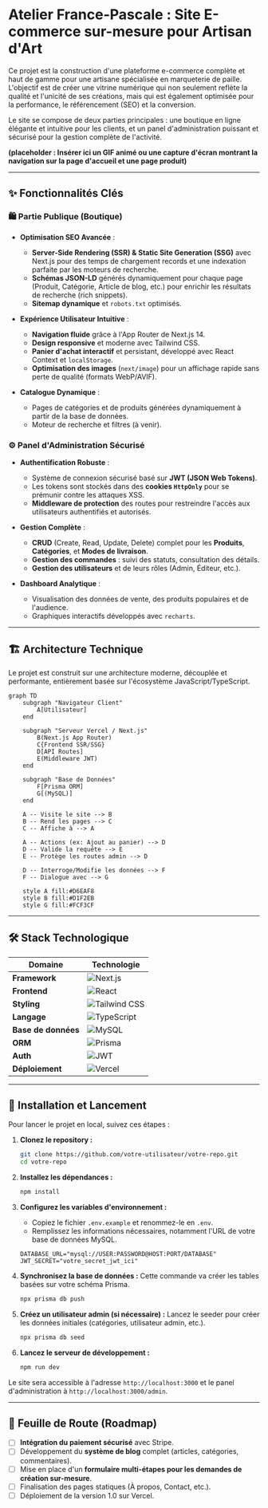 # Atelier France-Pascale : Site E-commerce sur-mesure pour Artisan d'Art

Ce projet est la construction d'une plateforme e-commerce complète et haut de gamme pour une artisane spécialisée en marqueterie de paille. L'objectif est de créer une vitrine numérique qui non seulement reflète la qualité et l'unicité de ses créations, mais qui est également optimisée pour la performance, le référencement (SEO) et la conversion.

Le site se compose de deux parties principales : une boutique en ligne élégante et intuitive pour les clients, et un panel d'administration puissant et sécurisé pour la gestion complète de l'activité.

**(placeholder : Insérer ici un GIF animé ou une capture d'écran montrant la navigation sur la page d'accueil et une page produit)**

---

## ✨ Fonctionnalités Clés

### 🛍️ Partie Publique (Boutique)

- **Optimisation SEO Avancée** :
  - **Server-Side Rendering (SSR) & Static Site Generation (SSG)** avec Next.js pour des temps de chargement records et une indexation parfaite par les moteurs de recherche.
  - **Schémas JSON-LD** générés dynamiquement pour chaque page (Produit, Catégorie, Article de blog, etc.) pour enrichir les résultats de recherche (rich snippets).
  - **Sitemap dynamique** et `robots.txt` optimisés.

- **Expérience Utilisateur Intuitive** :
  - **Navigation fluide** grâce à l'App Router de Next.js 14.
  - **Design responsive** et moderne avec Tailwind CSS.
  - **Panier d'achat interactif** et persistant, développé avec React Context et `localStorage`.
  - **Optimisation des images** (`next/image`) pour un affichage rapide sans perte de qualité (formats WebP/AVIF).

- **Catalogue Dynamique** :
  - Pages de catégories et de produits générées dynamiquement à partir de la base de données.
  - Moteur de recherche et filtres (à venir).

### ⚙️ Panel d'Administration Sécurisé

- **Authentification Robuste** :
  - Système de connexion sécurisé basé sur **JWT (JSON Web Tokens)**.
  - Les tokens sont stockés dans des **cookies `HttpOnly`** pour se prémunir contre les attaques XSS.
  - **Middleware de protection** des routes pour restreindre l'accès aux utilisateurs authentifiés et autorisés.

- **Gestion Complète** :
  - **CRUD** (Create, Read, Update, Delete) complet pour les **Produits**, **Catégories**, et **Modes de livraison**.
  - **Gestion des commandes** : suivi des statuts, consultation des détails.
  - **Gestion des utilisateurs** et de leurs rôles (Admin, Éditeur, etc.).

- **Dashboard Analytique** :
  - Visualisation des données de vente, des produits populaires et de l'audience.
  - Graphiques interactifs développés avec `recharts`.

---

## 🏗️ Architecture Technique

Le projet est construit sur une architecture moderne, découplée et performante, entièrement basée sur l'écosystème JavaScript/TypeScript.

```mermaid
graph TD
    subgraph "Navigateur Client"
        A[Utilisateur]
    end

    subgraph "Serveur Vercel / Next.js"
        B(Next.js App Router)
        C{Frontend SSR/SSG}
        D[API Routes]
        E(Middleware JWT)
    end

    subgraph "Base de Données"
        F[Prisma ORM]
        G[(MySQL)]
    end
    
    A -- Visite le site --> B
    B -- Rend les pages --> C
    C -- Affiche à --> A
    
    A -- Actions (ex: Ajout au panier) --> D
    D -- Valide la requête --> E
    E -- Protège les routes admin --> D
    
    D -- Interroge/Modifie les données --> F
    F -- Dialogue avec --> G

    style A fill:#D6EAF8
    style B fill:#D1F2EB
    style G fill:#FCF3CF
```

---

## 🛠️ Stack Technologique

| Domaine         | Technologie                                                                                                                              |
| --------------- | ---------------------------------------------------------------------------------------------------------------------------------------- |
| **Framework**   | ![Next.js](https://img.shields.io/badge/Next.js-000000?style=for-the-badge&logo=next.js&logoColor=white)                                    |
| **Frontend**    | ![React](https://img.shields.io/badge/React-20232A?style=for-the-badge&logo=react&logoColor=61DAFB)                                         |
| **Styling**     | ![Tailwind CSS](https://img.shields.io/badge/Tailwind_CSS-06B6D4?style=for-the-badge&logo=tailwindcss&logoColor=white)                      |
| **Langage**     | ![TypeScript](https://img.shields.io/badge/TypeScript-3178C6?style=for-the-badge&logo=typescript&logoColor=white)                          |
| **Base de données** | ![MySQL](https://img.shields.io/badge/MySQL-4479A1?style=for-the-badge&logo=mysql&logoColor=white)                                          |
| **ORM**         | ![Prisma](https://img.shields.io/badge/Prisma-2D3748?style=for-the-badge&logo=prisma&logoColor=white)                                       |
| **Auth**        | ![JWT](https://img.shields.io/badge/JWT-000000?style=for-the-badge&logo=jsonwebtokens&logoColor=white)                                      |
| **Déploiement**   | ![Vercel](https://img.shields.io/badge/Vercel-000000?style=for-the-badge&logo=vercel&logoColor=white)                                        |

---

## 🚀 Installation et Lancement

Pour lancer le projet en local, suivez ces étapes :

1.  **Clonez le repository :**
    ```bash
    git clone https://github.com/votre-utilisateur/votre-repo.git
    cd votre-repo
    ```

2.  **Installez les dépendances :**
    ```bash
    npm install
    ```

3.  **Configurez les variables d'environnement :**
    - Copiez le fichier `.env.example` et renommez-le en `.env`.
    - Remplissez les informations nécessaires, notamment l'URL de votre base de données MySQL.
    ```
    DATABASE_URL="mysql://USER:PASSWORD@HOST:PORT/DATABASE"
    JWT_SECRET="votre_secret_jwt_ici"
    ```

4.  **Synchronisez la base de données :**
    Cette commande va créer les tables basées sur votre schéma Prisma.
    ```bash
    npx prisma db push
    ```
    
5.  **Créez un utilisateur admin (si nécessaire) :**
    Lancez le seeder pour créer les données initiales (catégories, utilisateur admin, etc.).
    ```bash
    npx prisma db seed
    ```

6.  **Lancez le serveur de développement :**
    ```bash
    npm run dev
    ```

Le site sera accessible à l'adresse `http://localhost:3000` et le panel d'administration à `http://localhost:3000/admin`.

---

## 🎯 Feuille de Route (Roadmap)

- [ ] **Intégration du paiement sécurisé** avec Stripe.
- [ ] Développement du **système de blog** complet (articles, catégories, commentaires).
- [ ] Mise en place d'un **formulaire multi-étapes pour les demandes de création sur-mesure**.
- [ ] Finalisation des pages statiques (À propos, Contact, etc.).
- [ ] Déploiement de la version 1.0 sur Vercel.
